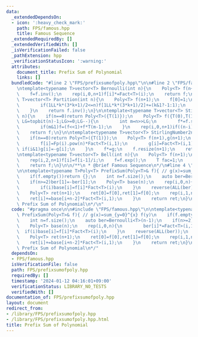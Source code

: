 ```yaml
---
data:
  _extendedDependsOn:
  - icon: ':heavy_check_mark:'
    path: FPS/famous.hpp
    title: Famous Sequence
  _extendedRequiredBy: []
  _extendedVerifiedWith: []
  _isVerificationFailed: false
  _pathExtension: hpp
  _verificationStatusIcon: ':warning:'
  attributes:
    document_title: Prefix Sum of Polynomial
    links: []
  bundledCode: "#line 2 \"FPS/prefixsumofpoly.hpp\"\n\n#line 2 \"FPS/famous.hpp\"\n\
    \ntemplate<typename T>vector<T> Bernoulli(int n){\n    Poly<T> f(n+1);\n    rep(i,0,n+1)f[i]=Fact<T>(i+1,1);\n\
    \    f=f.inv();\n    rep(i,0,n+1)f[i]*=Fact<T>(i);\n    return f;\n}\n\ntemplate<typename\
    \ T>vector<T> Partition(int n){\n    Poly<T> f(n+1);\n    f[0]=1;\n    rep(k,1,n+1){\n\
    \        if(1LL*k*(3*k+1)/2<=n)f[1LL*k*(3*k+1)/2]+=(k&1?-1:1);\n        if(1LL*k*(3*k-1)/2<=n)f[1LL*k*(3*k-1)/2]+=(k&1?-1:1);\n\
    \    }\n    return f.inv();\n}\n\ntemplate<typename T>vector<T> StirlingNumber1st(int\
    \ n){\n    if(n==0)return Poly<T>({T(1)});\n    Poly<T> f({T(0),T(1)});\n    for(int\
    \ LG=topbit(n)-1;LG>=0;LG--){\n        int m=n>>LG;\n        f*=f.shift(m>>1);\n\
    \        if(m&1)f=(f<<1)+f*T(m-1);\n    }\n    rep(i,0,n+1)if((n-i)&1)f[i]=-f[i];\n\
    \    return f;\n}\n\ntemplate<typename T>vector<T> StirlingNumber2nd(int n){\n\
    \    if(n==0)return Poly<T>({T(1)});\n    Poly<T> f(n+1),g(n+1);\n    rep(i,0,n+1){\n\
    \        f[i]=Fp(i).pow(n)*Fact<T>(i,1);\n        g[i]=Fact<T>(i,1);\n       \
    \ if(i&1)g[i]=-g[i];\n    }\n    f*=g;\n    f.resize(n+1);\n    return f;\n}\n\
    \ntemplate<typename T>vector<T> Bell(int n){\n    Poly<T> f(n+1);\n    if(n)f[1]=1;\n\
    \    rep(i,2,n+1)f[i]=f[i-1]/i;\n    f=f.exp();\n    T fac=1;\n    rep(i,2,n+1)fac*=i,f[i]*=fac;\n\
    \    return f;\n}\n\n/**\n * @brief Famous Sequence\n*/\n#line 4 \"FPS/prefixsumofpoly.hpp\"\
    \n\ntemplate<typename T>Poly<T> PrefixSum(Poly<T>& f){ // g(x)=sum_{y=0}^{x} f(y)\n\
    \    if(f.empty())return {};\n    int n=f.size();\n    auto ber=Bernoulli<T>(n-1);\n\
    \    if(n>=2)ber[1]=-ber[1];\n    Poly<T> base(n);\n    rep(i,0,n){\n        ber[i]*=Fact<T>(i,1);\n\
    \        if(i)base[i]=f[i]*Fact<T>(i);\n    }\n    reverse(ALL(ber));\n    base*=ber;\n\
    \    Poly<T> ret(n+1);\n    ret[0]=f[0],ret[1]=f[0];\n    rep(i,1,n+1){\n    \
    \    ret[i]+=base[i+n-2]*Fact<T>(i,1);\n    }\n    return ret;\n}\n\n/**\n * @brief\
    \ Prefix Sum of Polynomial\n*/\n"
  code: "#pragma once\n\n#include \"FPS/famous.hpp\"\n\ntemplate<typename T>Poly<T>\
    \ PrefixSum(Poly<T>& f){ // g(x)=sum_{y=0}^{x} f(y)\n    if(f.empty())return {};\n\
    \    int n=f.size();\n    auto ber=Bernoulli<T>(n-1);\n    if(n>=2)ber[1]=-ber[1];\n\
    \    Poly<T> base(n);\n    rep(i,0,n){\n        ber[i]*=Fact<T>(i,1);\n      \
    \  if(i)base[i]=f[i]*Fact<T>(i);\n    }\n    reverse(ALL(ber));\n    base*=ber;\n\
    \    Poly<T> ret(n+1);\n    ret[0]=f[0],ret[1]=f[0];\n    rep(i,1,n+1){\n    \
    \    ret[i]+=base[i+n-2]*Fact<T>(i,1);\n    }\n    return ret;\n}\n\n/**\n * @brief\
    \ Prefix Sum of Polynomial\n*/"
  dependsOn:
  - FPS/famous.hpp
  isVerificationFile: false
  path: FPS/prefixsumofpoly.hpp
  requiredBy: []
  timestamp: '2024-01-12 04:16:01+09:00'
  verificationStatus: LIBRARY_NO_TESTS
  verifiedWith: []
documentation_of: FPS/prefixsumofpoly.hpp
layout: document
redirect_from:
- /library/FPS/prefixsumofpoly.hpp
- /library/FPS/prefixsumofpoly.hpp.html
title: Prefix Sum of Polynomial
---
```

